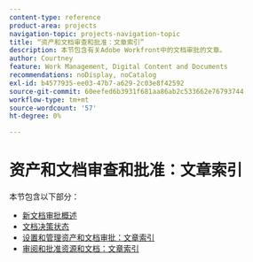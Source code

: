 ```yaml
---
content-type: reference
product-area: projects
navigation-topic: projects-navigation-topic
title: “资产和文档审查和批准：文章索引”
description: 本节包含有关Adobe Workfront中的文档审批的文章。
author: Courtney
feature: Work Management, Digital Content and Documents
recommendations: noDisplay, noCatalog
exl-id: b4577935-ee03-47b7-a629-2c03e8f42592
source-git-commit: 60eefed6b3931f681aa86ab2c533662e76793744
workflow-type: tm+mt
source-wordcount: '57'
ht-degree: 0%

---
```


# 资产和文档审查和批准：文章索引

本节包含以下部分：

* [新文档审批概述](/help/quicksilver/review-and-approve-work/document-reviews-and-approvals/document-approvals-overview.md)
* [文档决策状态](/help/quicksilver/review-and-approve-work/document-reviews-and-approvals/manage-document-approvals/document-approval-status.md)
* [设置和管理资产和文档审批：文章索引](/help/quicksilver/review-and-approve-work/document-reviews-and-approvals/manage-document-approvals/set-up-and-manage-doc-asset-approvals-toc.md)
* [审阅和批准资源和文档：文章索引](/help/quicksilver/review-and-approve-work/document-reviews-and-approvals/review-and-approve-documents/review-documents-toc.md)

